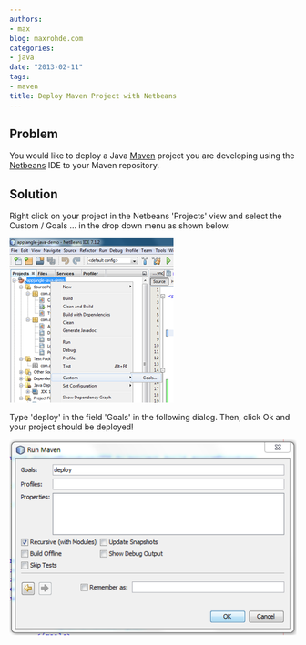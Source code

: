 ```yaml
---
authors:
- max
blog: maxrohde.com
categories:
- java
date: "2013-02-11"
tags:
- maven
title: Deploy Maven Project with Netbeans
---
```


## Problem

You would like to deploy a Java [Maven](http://maven.apache.org/) project you are developing using the [Netbeans](http://netbeans.org/) IDE to your Maven repository.

## Solution

Right click on your project in the Netbeans 'Projects' view and select the Custom / Goals … in the drop down menu as shown below.

![](images/021113_0356_deploymaven1.png)

Type 'deploy' in the field 'Goals' in the following dialog. Then, click Ok and your project should be deployed!

![](images/021113_0356_deploymaven2.png)